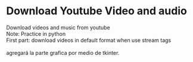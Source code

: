 # Download Youtube Video and audio
Download videos and music from youtube 
<br>Note: Practice in python
<br>First part: download videos in default format when use stream tags
<br>
<br>agregará la parte  grafica por medio de tkinter.